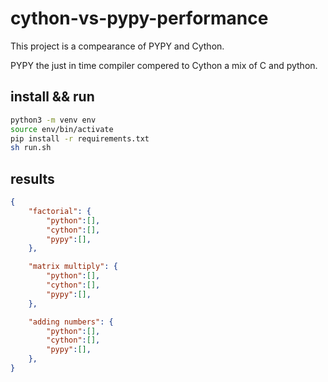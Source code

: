 # cython-vs-pypy-performance

This project is a compearance of PYPY and Cython.

PYPY the just in time compiler compered to Cython a mix of C and python.  


## install && run

```bash
python3 -m venv env
source env/bin/activate
pip install -r requirements.txt
sh run.sh
```

## results

```json
{
    "factorial": {
        "python":[],
        "cython":[],
        "pypy":[],
    },

    "matrix multiply": {
        "python":[],
        "cython":[],
        "pypy":[],
    },

    "adding numbers": {
        "python":[],
        "cython":[],
        "pypy":[],
    },
}
```
